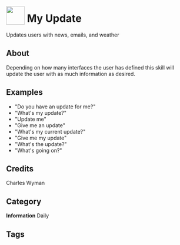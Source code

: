 # <img src="https://raw.githack.com/FortAwesome/Font-Awesome/master/svgs/solid/rss.svg" card_color="#40DBB0" width="50" height="50" style="vertical-align:bottom"/> My Update
Updates users with news, emails, and weather

## About
Depending on how many interfaces the user has defined this skill will update the user with as much information as desired.

## Examples
* "Do you have an update for me?"
* "What's my update?"
* "Update me"
* "Give me an update"
* "What's my current update?"
* "Give me my update"
* "What's the update?"
* "What's going on?"

## Credits
Charles Wyman

## Category
**Information**
Daily

## Tags

